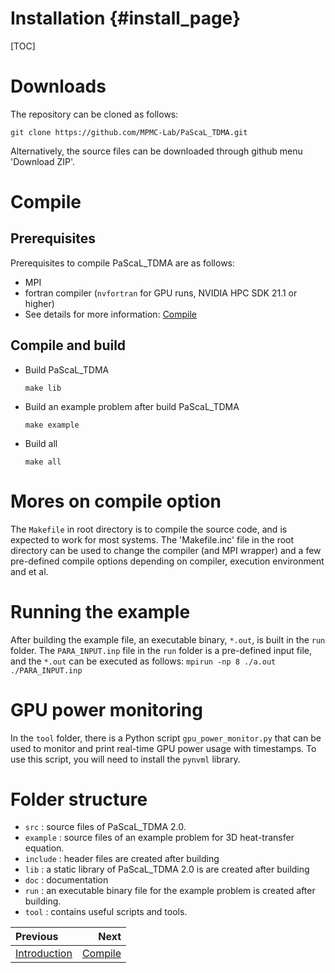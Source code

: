 Installation                        {#install_page}
============

[TOC]
# Downloads
The repository can be cloned as follows:

```
git clone https://github.com/MPMC-Lab/PaScaL_TDMA.git
```
Alternatively, the source files can be downloaded through github menu 'Download ZIP'.




# Compile
## Prerequisites
Prerequisites to compile PaScaL_TDMA are as follows:
* MPI
* fortran compiler (`nvfortran` for GPU runs, NVIDIA HPC SDK 21.1 or higher)
* See details for more information: [Compile](compile_page.html)

## Compile and build
* Build PaScaL_TDMA
    ```
	make lib
	```
* Build an example problem after build PaScaL_TDMA

    ```
	make example
	```
* Build all

    ```
	make all
	```
# Mores on compile option
The `Makefile` in root directory is to compile the source code, and is expected to work for most systems. The 'Makefile.inc' file in the root directory can be used to change the compiler (and MPI wrapper) and a few pre-defined compile options depending on compiler, execution environment and et al.

# Running the example
After building the example file, an executable binary, `*.out`, is built in the `run` folder. The `PARA_INPUT.inp` file in the `run` folder is a pre-defined input file, and the `*.out` can be executed as follows:
    ```
	mpirun -np 8 ./a.out ./PARA_INPUT.inp
    ```
# GPU power monitoring
In the `tool` folder, there is a Python script `gpu_power_monitor.py` that can be used to monitor and print real-time GPU power usage with timestamps. To use this script, you will need to install the `pynvml` library.

# Folder structure
* `src` : source files of PaScaL_TDMA 2.0.
* `example` : source files of an example problem for 3D heat-transfer equation.
* `include` : header files are created after building
* `lib` : a static library of PaScaL_TDMA 2.0 is are created after building
* `doc` : documentation
* `run` : an executable binary file for the example problem is created after building.
* `tool` : contains useful scripts and tools.

<div class="section_buttons">

| Previous          |                              Next |
|:------------------|----------------------------------:|
| [Introduction](index.html) | [Compile](compile_page.html) |
</div>